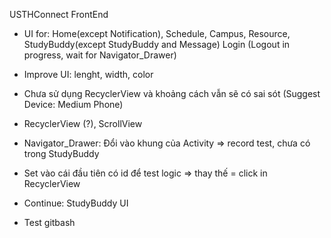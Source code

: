 USTHConnect FrontEnd

- UI for: Home(except Notification), Schedule, Campus, Resource, StudyBuddy(except StudyBuddy and Message) Login (Logout in progress, wait for Navigator_Drawer)
- Improve UI: lenght, width, color

- Chưa sử dụng RecyclerView và khoảng cách vẫn sẽ có sai sót (Suggest Device: Medium Phone)
- RecyclerView (?), ScrollView

- Navigator_Drawer: Đổi vào khung của Activity => record test, chưa có trong StudyBuddy

- Set vào cái đầu tiên có id để test logic => thay thế = click in RecyclerView

- Continue: StudyBuddy UI 

- Test gitbash
